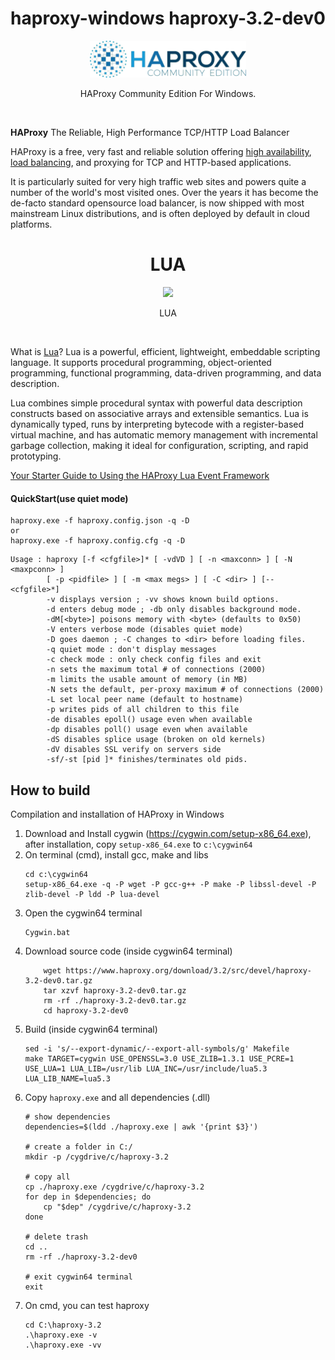 <div align="center">
    <h1>haproxy-windows haproxy-3.2-dev0</h1>
    <img src="./HAProxyCE.png" width="250" />
    <p align="center">
        HAProxy Community Edition For Windows. 
    </p>    
</div>
<br>

**HAProxy** The Reliable, High Performance TCP/HTTP Load Balancer

HAProxy is a free, very fast and reliable solution offering [high availability](http://en.wikipedia.org/wiki/High_availability),
 [load balancing](http://en.wikipedia.org/wiki/Load_balancer), and proxying for TCP and HTTP-based applications. 
 
 It is particularly suited for very high traffic web sites and powers quite a number of the world's most visited ones. 
 Over the years it has become the de-facto standard opensource load balancer, is now shipped with most mainstream 
 Linux distributions, and is often deployed by default in cloud platforms.

<div align="center">
    <h1>LUA</h1>
    <img src="https://lua.org/images/luaa.gif" width="250" />
    <p align="center">
        LUA
    </p>    
</div>
<br>
 
 What is [Lua](https://lua.org/)?
 Lua is a powerful, efficient, lightweight, embeddable scripting language. It supports procedural programming, object-oriented programming, functional programming, data-driven 
 programming, and data description.

 Lua combines simple procedural syntax with powerful data description constructs based on associative arrays and extensible semantics. Lua is dynamically typed, runs by interpreting 
 bytecode with a register-based virtual machine, and has automatic memory management with incremental garbage collection, making it ideal for configuration, scripting, and rapid 
 prototyping.

 [Your Starter Guide to Using the HAProxy Lua Event Framework](https://www.haproxy.com/blog/your-starter-guide-to-using-the-haproxy-lua-event-framework)

#### QuickStart(use quiet mode)

    haproxy.exe -f haproxy.config.json -q -D
    or
    haproxy.exe -f haproxy.config.cfg -q -D

```
Usage : haproxy [-f <cfgfile>]* [ -vdVD ] [ -n <maxconn> ] [ -N <maxpconn> ]
        [ -p <pidfile> ] [ -m <max megs> ] [ -C <dir> ] [-- <cfgfile>*]
        -v displays version ; -vv shows known build options.
        -d enters debug mode ; -db only disables background mode.
        -dM[<byte>] poisons memory with <byte> (defaults to 0x50)
        -V enters verbose mode (disables quiet mode)
        -D goes daemon ; -C changes to <dir> before loading files.
        -q quiet mode : don't display messages
        -c check mode : only check config files and exit
        -n sets the maximum total # of connections (2000)
        -m limits the usable amount of memory (in MB)
        -N sets the default, per-proxy maximum # of connections (2000)
        -L set local peer name (default to hostname)
        -p writes pids of all children to this file
        -de disables epoll() usage even when available
        -dp disables poll() usage even when available
        -dS disables splice usage (broken on old kernels)
        -dV disables SSL verify on servers side
        -sf/-st [pid ]* finishes/terminates old pids.
```


## How to build

Compilation and installation of HAProxy in Windows

1. Download and Install cygwin (<https://cygwin.com/setup-x86_64.exe>), after installation, copy `setup-x86_64.exe` to `c:\cygwin64`
2. On terminal (cmd), install gcc, make and libs
    ```
    cd c:\cygwin64
    setup-x86_64.exe -q -P wget -P gcc-g++ -P make -P libssl-devel -P zlib-devel -P ldd -P lua-devel
    ```
3. Open the cygwin64 terminal
    ```
    Cygwin.bat
    ```
4. Download source code (inside cygwin64 terminal)
    ```
        wget https://www.haproxy.org/download/3.2/src/devel/haproxy-3.2-dev0.tar.gz
        tar xzvf haproxy-3.2-dev0.tar.gz
        rm -rf ./haproxy-3.2-dev0.tar.gz 
        cd haproxy-3.2-dev0
    ```
5. Build (inside cygwin64 terminal)
    ```
    sed -i 's/--export-dynamic/--export-all-symbols/g' Makefile
    make TARGET=cygwin USE_OPENSSL=3.0 USE_ZLIB=1.3.1 USE_PCRE=1 USE_LUA=1 LUA_LIB=/usr/lib LUA_INC=/usr/include/lua5.3 LUA_LIB_NAME=lua5.3
    ```
6. Copy `haproxy.exe` and all dependencies (.dll)
    ```
    # show dependencies
    dependencies=$(ldd ./haproxy.exe | awk '{print $3}')
   
    # create a folder in C:/
    mkdir -p /cygdrive/c/haproxy-3.2
   
    # copy all
    cp ./haproxy.exe /cygdrive/c/haproxy-3.2
    for dep in $dependencies; do
        cp "$dep" /cygdrive/c/haproxy-3.2
    done
   
    # delete trash
    cd ..
    rm -rf ./haproxy-3.2-dev0
   
    # exit cygwin64 terminal
    exit
    ```
7. On cmd, you can test haproxy
    ```
    cd C:\haproxy-3.2
    .\haproxy.exe -v 
    .\haproxy.exe -vv 
    ```
